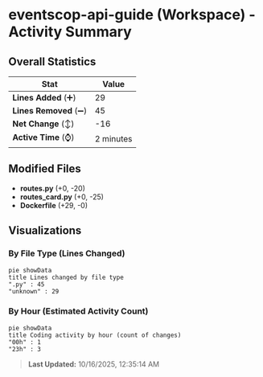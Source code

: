 # eventscop-api-guide (Workspace) - Activity Summary 

## Overall Statistics

| Stat                   | Value                                                             |
| ---------------------- | ----------------------------------------------------------------- |
| **Lines Added** (➕)   | 29                                          |
| **Lines Removed** (➖) | 45                                        |
| **Net Change** (↕)    | -16                |
| **Active Time** (⌚)   | 2 minutes |


## Modified Files
- **routes.py** (+0, -20)
- **routes_card.py** (+0, -25)
- **Dockerfile** (+29, -0)

## Visualizations

### By File Type (Lines Changed)

```mermaid
pie showData
title Lines changed by file type
".py" : 45
"unknown" : 29
```

### By Hour (Estimated Activity Count)

```mermaid
pie showData
title Coding activity by hour (count of changes)
"00h" : 1
"23h" : 3
```


> **Last Updated:** 10/16/2025, 12:35:14 AM